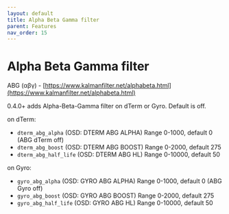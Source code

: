 ```yaml
---
layout: default
title: Alpha Beta Gamma filter
parent: Features
nav_order: 15
---
```


# Alpha Beta Gamma filter

ABG (αβγ) - [https://www.kalmanfilter.net/alphabeta.html](https://www.kalmanfilter.net/alphabeta.html)

0.4.0+ adds Alpha-Beta-Gamma filter on dTerm or Gyro. Default is off.

on dTerm:

- `dterm_abg_alpha` (OSD: DTERM ABG ALPHA) Range 0-1000, default 0 (ABG dTerm off)
- `dterm_abg_boost` (OSD: DTERM ABG BOOST) Range 0-2000, default 275
- `dterm_abg_half_life` (OSD: DTERM ABG HL) Range 0-10000, default 50

on Gyro:

- `gyro_abg_alpha` (OSD: GYRO ABG ALPHA) Range 0-1000, default 0 (ABG Gyro off)
- `gyro_abg_boost` (OSD: GYRO ABG BOOST) Range 0-2000, default 275
- `gyro_abg_half_life` (OSD: GYRO ABG HL) Range 0-10000, default 50
